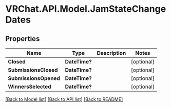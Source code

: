 # VRChat.API.Model.JamStateChangeDates

## Properties

Name | Type | Description | Notes
------------ | ------------- | ------------- | -------------
**Closed** | **DateTime?** |  | [optional] 
**SubmissionsClosed** | **DateTime?** |  | [optional] 
**SubmissionsOpened** | **DateTime?** |  | [optional] 
**WinnersSelected** | **DateTime?** |  | [optional] 

[[Back to Model list]](../README.md#documentation-for-models) [[Back to API list]](../README.md#documentation-for-api-endpoints) [[Back to README]](../README.md)

